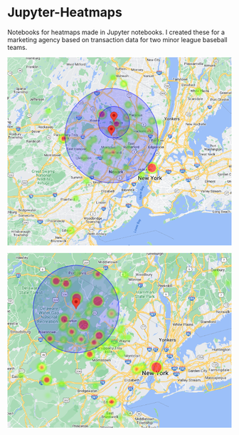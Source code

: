 # Jupyter-Heatmaps
 Notebooks for heatmaps made in Jupyter notebooks.
I created these for a marketing agency based on transaction data for two minor league baseball teams.

![New Jersey Jackals Heatmap:](screenshots/NJJ_heatmap.png)

![Sussex County Miners Heatmap](screenshots/SCM_heatmap.png)
